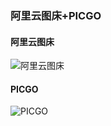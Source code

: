 ### 阿里云图床+PICGO
#### 阿里云图床
![阿里云图床](https://ding-aliyun.oss-cn-shenzhen.aliyuncs.com/esp32/section0_aliyun.jpg)
#### PICGO
![PICGO](https://ding-aliyun.oss-cn-shenzhen.aliyuncs.com/esp32/section0_picgo.jpg)